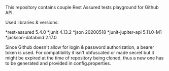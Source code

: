 This repository contains couple Rest Assured tests playground for Github API.


Used libraries & versions:

*rest-assured 5.4.0
*junit 4.13.2
*json 20200518
*junit-jupiter-api 5.11.0-M1
*jackson-databind 2.17.0

Since Github doesn't allow for login & password authorization, a bearer token is used. For compatibility it isn't
obfuscated or made secret but it might be expired at the time of repository being cloned, thus a new one has to be generated and provided in config.properties.
